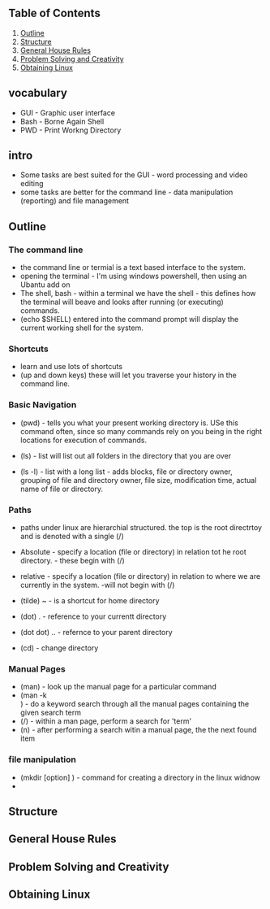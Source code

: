 
## Table of Contents
1. [Outline](#Outline)
1. [Structure](#Structure)
1. [General House Rules](#General-House-Rules)
1. [Problem Solving and Creativity](#Problem-Solving-and-Creativity)
1. [Obtaining Linux](#Obtaining-Linux)

## vocabulary
- GUI - Graphic user interface
- Bash - Borne Again Shell
- PWD - Print Workng Directory


## intro
- Some tasks are best suited for the GUI - word processing and video editing
- some tasks are better for the command line - data manipulation (reporting) and file management

## Outline
### The command line
- the command line or termial is a text based interface to the system.
- opening the terminal - I'm using windows powershell, then using an Ubantu add on
- The shell, bash - within a terminal we have the shell - this defines how the terminal will beave and looks after running (or executing) commands.
- (echo $SHELL) entered into the command prompt will display the current working shell for the system.

### Shortcuts
- learn and use lots of shortcuts
- (up and down keys) these will let you traverse your history in the command line.

### Basic Navigation
- (pwd) - tells you what your present working directory is. USe this command often, since so many commands rely on you being in the right locations for execution of commands.

- (ls) - list will list out all folders in the directory that you are over
- (ls -l) - list with a long list - adds blocks, file or directory owner, grouping of file and directory owner, file size, modification time, actual name of file or directory.

### Paths
- paths under linux are hierarchial structured.  the top is the root directrtoy and is denoted with a single (/)
- Absolute - specify a location (file or directory) in relation tot he root directory. - these begin with (/)
- relative - specify a location (file or directory) in relation to where we are currently in the system. -will not begin with (/)
- (tilde) ~ - is a shortcut for home directory
- (dot) . - reference to your currentt directory
- (dot dot) .. - refernce to your parent directory

- (cd) - change directory

### Manual Pages
- (man<command>) - look up the manual page for a particular command
- (man -k <search term>) - do a keyword search through all the manual pages containing the given search term
- (/<term>) - within a man page, perform a search for 'term'
- (n) - after performing a search witin a manual page, the the next found item

### file manipulation
- (mkdir [option] <directory>) - command for creating a directory in the linux widnow
- 
## Structure


## General House Rules


## Problem Solving and Creativity


## Obtaining Linux


